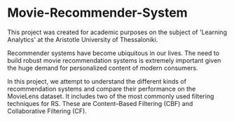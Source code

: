# Movie-Recommender-System

This project was created for academic purposes on the subject of 'Learning Analytics' at the Aristotle University of Thessaloniki.

Recommender systems have become ubiquitous in our lives. The need to build robust movie recommendation systems is extremely important given the huge demand for personalized content of modern consumers.

In this project, we attempt to understand the different kinds of recommendation systems and compare their performance on the MovieLens dataset. It includes two of the most commonly used filtering techniques for RS. These are Content–Based Filtering (CBF) and Collaborative Filtering (CF).
